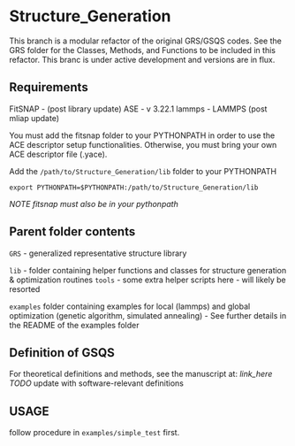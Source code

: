 # Structure_Generation

This branch is a modular refactor of the original GRS/GSQS codes.
See the GRS folder for the Classes, Methods, and Functions to be
included in this refactor. This branc is under active development
and versions are in flux.

## Requirements
FitSNAP - (post library update) 
ASE - v 3.22.1
lammps - LAMMPS (post mliap update)

You must add the fitsnap folder to your PYTHONPATH in order to use
the ACE descriptor setup functionalities. Otherwise, you must bring your own
ACE descriptor file (.yace).

Add the `/path/to/Structure_Generation/lib` folder to your PYTHONPATH

`export PYTHONPATH=$PYTHONPATH:/path/to/Structure_Generation/lib`

*NOTE fitsnap must also be in your pythonpath*

## Parent folder contents

`GRS` - generalized representative structure library

`lib`   - folder containing helper functions and classes for structure generation & optimization routines
`tools` - some extra helper scripts here - will likely be resorted 

`examples` folder containing examples for local (lammps) and global optimization (genetic algorithm, simulated annealing) - See further details in the README of the examples folder


## Definition of GSQS

For theoretical definitions and methods, see the manuscript at: *link_here*
*TODO* update with software-relevant definitions

## USAGE

follow procedure in `examples/simple_test` first. 
